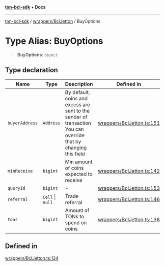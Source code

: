 [**ton-bcl-sdk**](../../../README.md) • **Docs**

***

[ton-bcl-sdk](../../../README.md) / [wrappers/BclJetton](../README.md) / BuyOptions

# Type Alias: BuyOptions

> **BuyOptions**: `object`

## Type declaration

| Name | Type | Description | Defined in |
| ------ | ------ | ------ | ------ |
| `buyerAddress` | `Address` | By default, coins and excess are sent to the sender of transaction You can override that by changing this field | [wrappers/BclJetton.ts:151](https://github.com/ton-fun-tech/ton-bcl-sdk/blob/ef763c160920e1ad75340ad15c4b7021fb9ec8c0/src/wrappers/BclJetton.ts#L151) |
| `minReceive` | `bigint` | Min amount of coins expected to receive | [wrappers/BclJetton.ts:142](https://github.com/ton-fun-tech/ton-bcl-sdk/blob/ef763c160920e1ad75340ad15c4b7021fb9ec8c0/src/wrappers/BclJetton.ts#L142) |
| `queryId` | `bigint` | - | [wrappers/BclJetton.ts:153](https://github.com/ton-fun-tech/ton-bcl-sdk/blob/ef763c160920e1ad75340ad15c4b7021fb9ec8c0/src/wrappers/BclJetton.ts#L153) |
| `referral` | `Cell` \| `null` | Trade referral | [wrappers/BclJetton.ts:146](https://github.com/ton-fun-tech/ton-bcl-sdk/blob/ef763c160920e1ad75340ad15c4b7021fb9ec8c0/src/wrappers/BclJetton.ts#L146) |
| `tons` | `bigint` | Amount of TONs to spend on coins | [wrappers/BclJetton.ts:138](https://github.com/ton-fun-tech/ton-bcl-sdk/blob/ef763c160920e1ad75340ad15c4b7021fb9ec8c0/src/wrappers/BclJetton.ts#L138) |

## Defined in

[wrappers/BclJetton.ts:134](https://github.com/ton-fun-tech/ton-bcl-sdk/blob/ef763c160920e1ad75340ad15c4b7021fb9ec8c0/src/wrappers/BclJetton.ts#L134)
